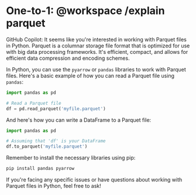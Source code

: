 # One-to-1: @workspace /explain  parquet

GitHub Copilot: It seems like you're interested in working with Parquet files in Python. Parquet is a columnar storage file format that is optimized for use with big data processing frameworks. It's efficient, compact, and allows for efficient data compression and encoding schemes.

In Python, you can use the `pyarrow` or `pandas` libraries to work with Parquet files. Here's a basic example of how you can read a Parquet file using `pandas`:

```python
import pandas as pd

# Read a Parquet file
df = pd.read_parquet('myfile.parquet')
```

And here's how you can write a DataFrame to a Parquet file:

```python
import pandas as pd

# Assuming that 'df' is your DataFrame
df.to_parquet('myfile.parquet')
```

Remember to install the necessary libraries using pip:

```bash
pip install pandas pyarrow
```

If you're facing any specific issues or have questions about working with Parquet files in Python, feel free to ask!